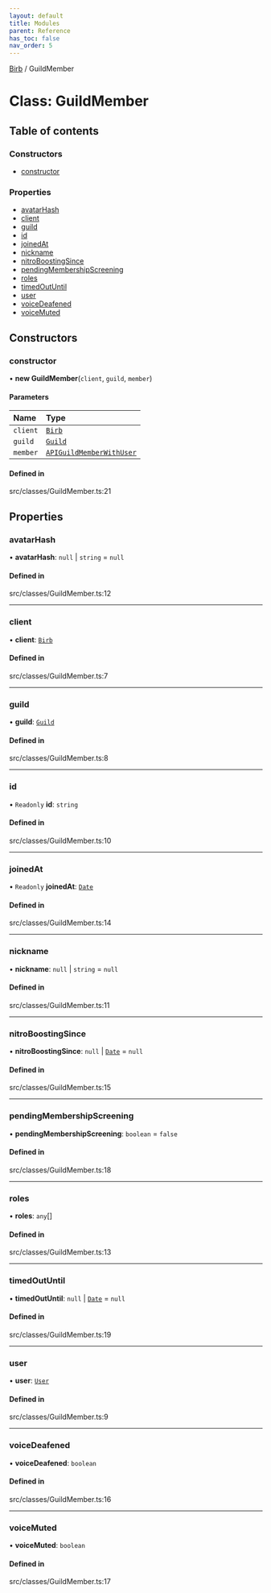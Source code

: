 ```yaml
---
layout: default
title: Modules
parent: Reference
has_toc: false
nav_order: 5
---
```


[Birb](/) / GuildMember

# Class: GuildMember

## Table of contents

### Constructors

- [constructor](GuildMember.md#constructor)

### Properties

- [avatarHash](GuildMember.md#avatarhash)
- [client](GuildMember.md#client)
- [guild](GuildMember.md#guild)
- [id](GuildMember.md#id)
- [joinedAt](GuildMember.md#joinedat)
- [nickname](GuildMember.md#nickname)
- [nitroBoostingSince](GuildMember.md#nitroboostingsince)
- [pendingMembershipScreening](GuildMember.md#pendingmembershipscreening)
- [roles](GuildMember.md#roles)
- [timedOutUntil](GuildMember.md#timedoutuntil)
- [user](GuildMember.md#user)
- [voiceDeafened](GuildMember.md#voicedeafened)
- [voiceMuted](GuildMember.md#voicemuted)

## Constructors

### constructor

• **new GuildMember**(`client`, `guild`, `member`)

#### Parameters

| Name | Type |
| :------ | :------ |
| `client` | [`Birb`](Birb.md) |
| `guild` | [`Guild`](Guild.md) |
| `member` | [`APIGuildMemberWithUser`](modules.md#apiguildmemberwithuser) |

#### Defined in

src/classes/GuildMember.ts:21

## Properties

### avatarHash

• **avatarHash**: ``null`` \| `string` = `null`

#### Defined in

src/classes/GuildMember.ts:12

___

### client

• **client**: [`Birb`](Birb.md)

#### Defined in

src/classes/GuildMember.ts:7

___

### guild

• **guild**: [`Guild`](Guild.md)

#### Defined in

src/classes/GuildMember.ts:8

___

### id

• `Readonly` **id**: `string`

#### Defined in

src/classes/GuildMember.ts:10

___

### joinedAt

• `Readonly` **joinedAt**: [`Date`]( https://developer.mozilla.org/en-US/docs/Web/JavaScript/Reference/Global_Objects/Date )

#### Defined in

src/classes/GuildMember.ts:14

___

### nickname

• **nickname**: ``null`` \| `string` = `null`

#### Defined in

src/classes/GuildMember.ts:11

___

### nitroBoostingSince

• **nitroBoostingSince**: ``null`` \| [`Date`]( https://developer.mozilla.org/en-US/docs/Web/JavaScript/Reference/Global_Objects/Date ) = `null`

#### Defined in

src/classes/GuildMember.ts:15

___

### pendingMembershipScreening

• **pendingMembershipScreening**: `boolean` = `false`

#### Defined in

src/classes/GuildMember.ts:18

___

### roles

• **roles**: `any`[]

#### Defined in

src/classes/GuildMember.ts:13

___

### timedOutUntil

• **timedOutUntil**: ``null`` \| [`Date`]( https://developer.mozilla.org/en-US/docs/Web/JavaScript/Reference/Global_Objects/Date ) = `null`

#### Defined in

src/classes/GuildMember.ts:19

___

### user

• **user**: [`User`](User.md)

#### Defined in

src/classes/GuildMember.ts:9

___

### voiceDeafened

• **voiceDeafened**: `boolean`

#### Defined in

src/classes/GuildMember.ts:16

___

### voiceMuted

• **voiceMuted**: `boolean`

#### Defined in

src/classes/GuildMember.ts:17
